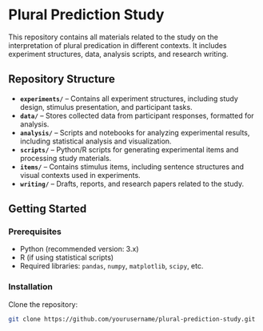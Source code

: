 # **Plural Prediction Study**  

This repository contains all materials related to the study on the interpretation of plural predication in different contexts. It includes experiment structures, data, analysis scripts, and research writing.  

## **Repository Structure**  

- **`experiments/`** – Contains all experiment structures, including study design, stimulus presentation, and participant tasks.  
- **`data/`** – Stores collected data from participant responses, formatted for analysis.  
- **`analysis/`** – Scripts and notebooks for analyzing experimental results, including statistical analysis and visualization.  
- **`scripts/`** – Python/R scripts for generating experimental items and processing study materials.  
- **`items/`** – Contains stimulus items, including sentence structures and visual contexts used in experiments.  
- **`writing/`** – Drafts, reports, and research papers related to the study.  

## **Getting Started**  

### **Prerequisites**  
- Python (recommended version: 3.x)  
- R (if using statistical scripts)  
- Required libraries: `pandas`, `numpy`, `matplotlib`, `scipy`, etc.  

### **Installation**  
Clone the repository:  
```bash
git clone https://github.com/yourusername/plural-prediction-study.git